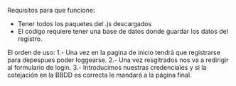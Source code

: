 Requisitos para que funcione:

- Tener todos los paquetes del .js descargados
- El codigo requiere tener una base de datos donde guardar los datos del registro.

El orden de uso:
1.- Una vez en la pagina de inicio tendrá que registrarse para depespues poder loggearse.
2.- Una vez resgitrados nos va a redirigir al formulario de login.
3.- Introducimos nuestras credenciales y si la cotejación en la BBDD es correcta le mandará a la página final.
